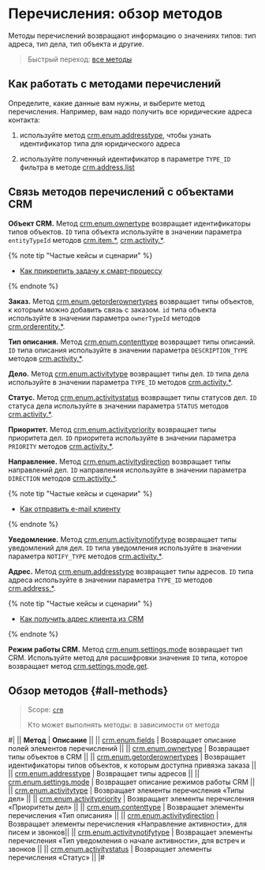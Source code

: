 # Перечисления: обзор методов

Методы перечислений возвращают информацию о значениях типов: тип адреса, тип дела, тип объекта и другие.

> Быстрый переход: [все методы](#all-methods) 

## Как работать с методами перечислений

Определите, какие данные вам нужны, и выберите метод перечисления. Например, вам надо получить все юридические адреса контакта:

1. используйте метод [crm.enum.addresstype](./crm-enum-address-type.md), чтобы узнать идентификатор типа для юридического адреса

2. используйте полученный идентификатор в параметре `TYPE_ID` фильтра в методе [crm.address.list](../../requisites/addresses/crm-address-list.md)

## Связь методов перечислений с объектами CRM

**Объект CRM.** Метод [crm.enum.ownertype](./crm-enum-owner-type.md) возвращает идентификаторы типов объектов. `ID` типа объекта используйте в значении параметра `entityTypeId` методов [crm.item.*](../../universal/index.md), [crm.activity.*](../../timeline/activities/index.md).

{% note tip "Частые кейсы и сценарии" %}

- [Как прикрепить задачу к смарт-процессу](../../../../tutorials/tasks/how-to-connect-task-to-spa.md)

{% endnote %}

**Заказ.** Метод [crm.enum.getorderownertypes](./crm-enum-get-order-owner-types.md) возвращает типы объектов, к которым можно добавить связь с заказом. `id` типа объекта используйте в значении параметра `ownerTypeId` методов [crm.orderentity.*](../../universal/order-entity/crm-order-entity-add.md).

**Тип описания.** Метод [crm.enum.contenttype](./outdated/crm-enum-content-type.md) возвращает типы описаний. `ID` типа описания используйте в значении параметра `DESCRIPTION_TYPE` методов [crm.activity.*](../../timeline/activities/index.md).

**Дело.** Метод [crm.enum.activitytype](./outdated/crm-enum-activity-type.md) возвращает типы дел. `ID` типа дела используйте в значении параметра `TYPE_ID` методов [crm.activity.*](../../timeline/activities/index.md).

**Статус.** Метод [crm.enum.activitystatus](./outdated/crm-enum-activity-status.md) возвращает типы статусов дел. `ID` статуса дела используйте в значении параметра `STATUS` методов [crm.activity.*](../../timeline/activities/index.md).

**Приоритет.** Метод [crm.enum.activitypriority](./outdated/crm-enum-activity-priority.md) возвращает типы приоритета дел. `ID` приоритета используйте в значении параметра `PRIORITY` методов [crm.activity.*](../../timeline/activities/index.md).

**Направление.** Метод [crm.enum.activitydirection](./outdated/crm-enum-activity-direction.md) возвращает типы направлений дел. `ID` направления используйте в значении параметра `DIRECTION` методов [crm.activity.*](../../timeline/activities/index.md).

{% note tip "Частые кейсы и сценарии" %}

- [Как отправить e-mail клиенту](../../../../tutorials/crm/how-to-add-crm-objects/how-to-send-email.md)

{% endnote %}

**Уведомление.** Метод [crm.enum.activitynotifytype](./outdated/crm-enum-activity-notify-type.md) возвращает типы уведомлений для дел. `ID` типа уведомления используйте в значении параметра `NOTIFY_TYPE` методов [crm.activity.*](../../timeline/activities/index.md).

**Адрес.** Метод [crm.enum.addresstype](./crm-enum-address-type.md) возвращает типы адресов. `ID` типа адреса используйте в значении параметра `TYPE_ID`  методов [crm.address.*](../../requisites/addresses/index.md).

{% note tip "Частые кейсы и сценарии" %}

- [Как получить адрес клиента из CRM](../../../../tutorials/crm/how-to-get-lists/how-to-get-address.md)

{% endnote %}

**Режим работы CRM.** Метод [crm.enum.settings.mode](./crm-enum-settings-mode.md) возвращает тип CRM. Используйте метод для расшифровки значения `ID` типа, которое возвращает метод [crm.settings.mode.get](../../crm-settings-mode-get.md).

## Обзор методов {#all-methods}

> Scope: [`crm`](../../../scopes/permissions.md)
>
> Кто может выполнять методы: в зависимости от метода

#|
|| **Метод** | **Описание** ||
|| [crm.enum.fields](./crm-enum-fields.md) | Возвращает описание полей элементов перечислений ||
|| [crm.enum.ownertype](./crm-enum-owner-type.md) | Возвращает типы объектов в CRM ||
|| [crm.enum.getorderownertypes](./crm-enum-get-order-owner-types.md) | Возвращает идентификаторы типов объектов, к которым доступна привязка заказа ||
|| [crm.enum.addresstype](./crm-enum-address-type.md) | Возвращает типы адресов ||
|| [crm.enum.settings.mode](./crm-enum-settings-mode.md) | Возвращает описание режимов работы CRM ||
|| [crm.enum.activitytype](./outdated/crm-enum-activity-type.md) | Возвращает элементы перечисления «Типы дел» ||
|| [crm.enum.activitypriority](./outdated/crm-enum-activity-priority.md) | Возвращает элементы перечисления «Приоритеты дел» ||
|| [crm.enum.contenttype](./outdated/crm-enum-content-type.md) | Возвращает элементы перечисления «Тип описания» ||
|| [crm.enum.activitydirection](./outdated/crm-enum-activity-direction.md) | Возвращает элементы перечисления «Направление активности», для писем и звонков||
|| [crm.enum.activitynotifytype](./outdated/crm-enum-activity-notify-type.md) | Возвращает элементы перечисления «Тип уведомления о начале активности», для встреч и звонков ||
|| [crm.enum.activitystatus](./outdated/crm-enum-activity-status.md) | Возвращает элементы перечисления «Статус» ||
|#
